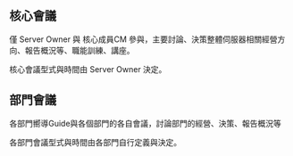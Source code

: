 ## 核心會議
僅 Server Owner 與 核心成員CM 參與，主要討論、決策整體伺服器相關經營方向、報告概況等、職能訓練、講座。<br>

核心會議型式與時間由 Server Owner 決定。

## 部門會議
各部門嚮導Guide與各個部門的各自會議，討論部門的經營、決策、報告概況等

各部門會議型式與時間由各部門自行定義與決定。